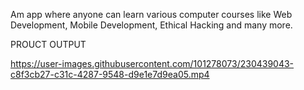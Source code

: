 Am app where anyone can learn various computer courses like Web Development, Mobile Development, Ethical Hacking and many more.

PROUCT OUTPUT

https://user-images.githubusercontent.com/101278073/230439043-c8f3cb27-c31c-4287-9548-d9e1e7d9ea05.mp4

